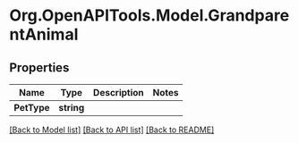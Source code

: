 # Org.OpenAPITools.Model.GrandparentAnimal

## Properties

Name | Type | Description | Notes
------------ | ------------- | ------------- | -------------
**PetType** | **string** |  | 

[[Back to Model list]](../README.md#documentation-for-models) [[Back to API list]](../README.md#documentation-for-api-endpoints) [[Back to README]](../README.md)


